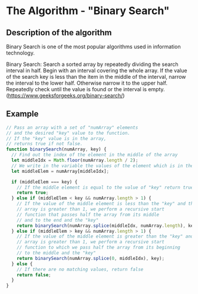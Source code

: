 # The Algorithm - "Binary Search"

## Description of the algorithm

Binary Search is one of the most popular algorithms used in information technology.

Binary Search: Search a sorted array by repeatedly dividing the search interval in half.
Begin with an interval covering the whole array. If the value of the search key is less than
the item in the middle of the interval, narrow the interval to the lower half.
Otherwise narrow it to the upper half. Repeatedly check until the value is found or
the interval is empty. (https://www.geeksforgeeks.org/binary-search/)

## Example

```javascript
// Pass an array with a set of "numArray" elements
// and the desired "key" value to the function.
// If the "key" value is in the array,
// returns true if not false.
function binarySearch(numArray, key) {
  // Find out the index of the element in the middle of the array
  let middleIdx = Math.floor(numArray.length / 2);
  // We write in the variable the values ​​of the element which is in the middle
  let middleElem = numArray[middleIdx];

  if (middleElem === key) {
    // If the middle element is equal to the value of "key" return true
    return true;
  } else if (middleElem < key && numArray.length > 1) {
    // If the value of the middle element is less than the "key" and the length
    // array is greater than 1, we perform a recursive start
    // function that passes half the array from its middle
    // and to the end and the "key"
    return binarySearch(numArray.splice(middleIdx, numArray.length), key);
  } else if (middleElem > key && numArray.length > 1) {
    // If the value of the middle element is greater than the "key" and the length
    // array is greater than 1, we perform a recursive start
    // function to which we pass half the array from its beginning
    // to the middle and the "key"
    return binarySearch(numArray.splice(0, middleIdx), key);
  } else {
    // If there are no matching values, return false
    return false;
  }
}
```
